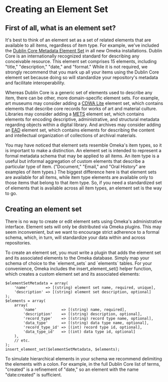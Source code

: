 
Creating an Element Set
=======================


First of all, what is an element set?
-----------------------------------------------------------------------------------------------------------------------

It's best to think of an element set as a set of related elements that are available to all items, regardless of item type. For example, we've included the [Dublin Core Metadata Element
Set](http://dublincore.org/documents/dces/) in all new Omeka installations. Dublin Core is an internationally recognized standard for describing any conceivable resource. This element set comprises 15 elements, including "title," "description," "date," and "format." While it is not required, we strongly recommend that you mark up all your items using the Dublin Core element set because doing so will standardize your repository's metadata and facilitate interoperability.

Whereas Dublin Core is a generic set of elements used to describe any item, there can be other, more domain-specific element sets. For example, art museums may consider adding a [CDWA Lite](http://www.getty.edu/research/conducting_research/standards/cdwa/cdwalite.html) element set, which contains elements that describe core records for works of art and material culture. Libraries may consider adding a [METS](http://www.loc.gov/standards/mets/) element set, which contains elements for encoding descriptive, administrative, and structural metadata regarding objects within a digital library. And archives may consider adding an [EAD](http://www.loc.gov/ead) element set, which contains elements for describing the content and intellectual organization of collections of archival materials.

You may have noticed that element sets resemble Omeka's item types, so it is important to make a distinction. An element set is intended to represent a formal metadata schema that may be applied to all items. An item type is a useful but informal aggregation of custom elements that describe a particular type of item. ("Document," "Email," and "Oral History" are examples of item types.) The biggest difference here is that element sets are available for all items, while item type elements are available only to those items that belong to that item type. So, if you need a standardized set of elements that is available across all item types, an element set is the way to go.

Creating an element set
---------------------------------------------------------------------------------------

There is no way to create or edit element sets using Omeka's administrative interface. Element sets will only be distributed via Omeka plugins. This may seem inconvenient, but we want to encourage strict adherence to a formal schema, which, in turn, will standardize your data within and across repositories.

To create an element set, you must write a plugin that adds the element set and its associated elements to the Omeka database. Simply map your schema of choice to the \`element\_sets\` and \`elements\` tables. For your convenience, Omeka includes the insert\_element\_set() helper function, which creates a custom element set and its associated elements:

``` {.de1}
$elementSetMetadata = array(
    'name'        => [(string) element set name, required, unique], 
    'description' => [(string) element set description, optional]
);
$elements = array(
    array(
        'name'           => [(string) name, required],
        'description'    => [(string) description, optional],
        'record_type'    => [(string) record type name, optional],
        'data_type'      => [(string) data type name, optional],
        'record_type_id' => [(int) record type id, optional],
        'data_type_id'   => [(int) data type id, optional]
    ), 
    // etc.
);
insert_element_set($elementSetMetadata, $elements);
```


To simulate hierarchical elements in your schema we recommend delimiting the elements with a colon. For example, in the full Dublin Core list of terms, "created" is a refinement of "date," so an element with the name "date:created" is sufficient.